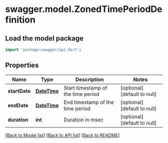 # swagger.model.ZonedTimePeriodDefinition

## Load the model package
```dart
import 'package:swagger/api.dart';
```

## Properties
Name | Type | Description | Notes
------------ | ------------- | ------------- | -------------
**startDate** | [**DateTime**](DateTime.md) | Start timestamp of the time period | [optional] [default to null]
**endDate** | [**DateTime**](DateTime.md) | End timestamp of the time period | [optional] [default to null]
**duration** | **int** | Duration in msec | [optional] [default to null]

[[Back to Model list]](../README.md#documentation-for-models) [[Back to API list]](../README.md#documentation-for-api-endpoints) [[Back to README]](../README.md)


